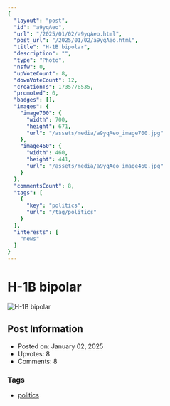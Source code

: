 ```yaml
---
{
  "layout": "post",
  "id": "a9yqAeo",
  "url": "/2025/01/02/a9yqAeo.html",
  "post_url": "/2025/01/02/a9yqAeo.html",
  "title": "H-1B bipolar",
  "description": "",
  "type": "Photo",
  "nsfw": 0,
  "upVoteCount": 8,
  "downVoteCount": 12,
  "creationTs": 1735778535,
  "promoted": 0,
  "badges": [],
  "images": {
    "image700": {
      "width": 700,
      "height": 671,
      "url": "/assets/media/a9yqAeo_image700.jpg"
    },
    "image460": {
      "width": 460,
      "height": 441,
      "url": "/assets/media/a9yqAeo_image460.jpg"
    }
  },
  "commentsCount": 8,
  "tags": [
    {
      "key": "politics",
      "url": "/tag/politics"
    }
  ],
  "interests": [
    "news"
  ]
}
---
```


# H-1B bipolar

![H-1B bipolar](/assets/media/a9yqAeo_image700.jpg)

## Post Information

- Posted on: January 02, 2025
- Upvotes: 8
- Comments: 8

### Tags

- [politics](/tag/politics)
